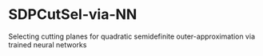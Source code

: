 # SDPCutSel-via-NN
Selecting cutting planes for quadratic semidefinite outer-approximation via trained neural networks
